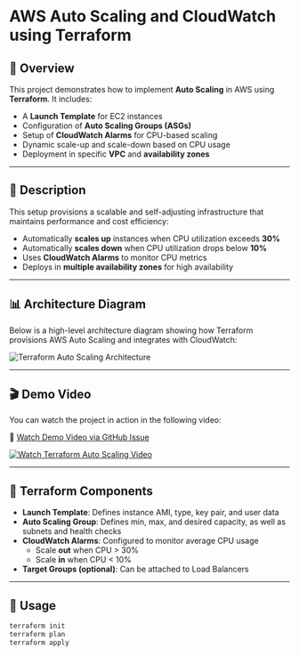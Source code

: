 # AWS Auto Scaling and CloudWatch using Terraform

## 📘 Overview

This project demonstrates how to implement **Auto Scaling** in AWS using **Terraform**. It includes:

- A **Launch Template** for EC2 instances  
- Configuration of **Auto Scaling Groups (ASGs)**  
- Setup of **CloudWatch Alarms** for CPU-based scaling  
- Dynamic scale-up and scale-down based on CPU usage  
- Deployment in specific **VPC** and **availability zones**

---

## 🧱 Description

This setup provisions a scalable and self-adjusting infrastructure that maintains performance and cost efficiency:

- Automatically **scales up** instances when CPU utilization exceeds **30%**
- Automatically **scales down** when CPU utilization drops below **10%**
- Uses **CloudWatch Alarms** to monitor CPU metrics
- Deploys in **multiple availability zones** for high availability

---

## 📊 Architecture Diagram

Below is a high-level architecture diagram showing how Terraform provisions AWS Auto Scaling and integrates with CloudWatch:

![Terraform Auto Scaling Architecture](Brainboard-aws-autoscaling-and-cloud-watch-using-terraform.png)

---

## 🎬 Demo Video

You can watch the project in action in the following video:

🔗 [Watch Demo Video via GitHub Issue](https://github.com/user-attachments/assets/5bfb29d7-8924-4bee-b7d2-7901d8b2e26d)

[![Watch Terraform Auto Scaling Video](Brainboard-aws-autoscaling-and-cloud-watch-using-terraform.png)](https://github.com/user-attachments/assets/5bfb29d7-8924-4bee-b7d2-7901d8b2e26d)

---

## 🧩 Terraform Components

- **Launch Template**: Defines instance AMI, type, key pair, and user data  
- **Auto Scaling Group**: Defines min, max, and desired capacity, as well as subnets and health checks  
- **CloudWatch Alarms**: Configured to monitor average CPU usage  
  - Scale **out** when CPU > 30%  
  - Scale **in** when CPU < 10%  
- **Target Groups (optional)**: Can be attached to Load Balancers

---

## 🚀 Usage

```bash
terraform init
terraform plan
terraform apply


